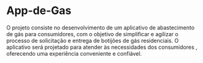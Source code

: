 # App-de-Gas
O projeto consiste no desenvolvimento de um aplicativo de abastecimento de gás para consumidores, com o objetivo de simplificar e agilizar o processo de solicitação e entrega de botijões de gás residenciais. O aplicativo será projetado para atender às necessidades dos consumidores , oferecendo uma experiência conveniente e confiável.
